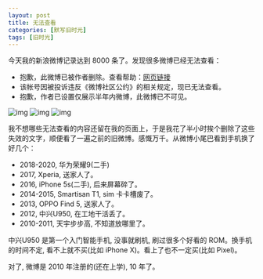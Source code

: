 ```yaml
---
layout: post
title: 无法查看
categories: [默写旧时光]
tags: [旧时光]
---
```


今天我的新浪微博记录达到 8000 条了。发现很多微博已经无法查看：

- 抱歉，此微博已被作者删除。查看帮助：[网页链接](http://127.0.0.1:4000)
- 该帐号因被投诉违反《微博社区公约》的相关规定，现已无法查看。
- 抱歉，作者已设置仅展示半年内微博，此微博已不可见。

![img](https://s3-img.meituan.net/v1/mss_3d027b52ec5a4d589e68050845611e68/ff/n0/0k/kx/kq_244196.jpg@596w_1l.jpg)
![img](https://s3-img.meituan.net/v1/mss_3d027b52ec5a4d589e68050845611e68/ff/n0/0k/kx/kv_244208.jpg@596w_1l.jpg)
![img](https://s3-img.meituan.net/v1/mss_3d027b52ec5a4d589e68050845611e68/ff/n0/0k/kx/kw_244203.jpg@596w_1l.jpg)

我不想哪些无法查看的内容还留在我的页面上，于是我花了半小时挨个删除了这些失效的文字，顺便看了一遍之前的旧微博。感慨万千。从微博小尾巴看到手机换了好几个：

- 2018-2020, 华为荣耀9(二手)
- 2017, Xperia, 送家人了。
- 2016, iPhone 5s(二手), 后来屏幕碎了。
- 2014-2015, Smartisan T1, sim 卡卡槽废了。
- 2013, OPPO Find 5, 送家人了。
- 2012, 中兴U950, 在工地干活丢了。
- 2010-2011, 天宇步步高, 不知道放哪里了。

中兴U950 是第一个入门智能手机, 没事就刷机, 刷过很多个好看的 ROM。换手机的时间不定, 看不上就不买(比如 iPhone X)。看上了也不一定买(比如 Pixel)。

对了, 微博是 2010 年注册的(还在上学), 10 年了。